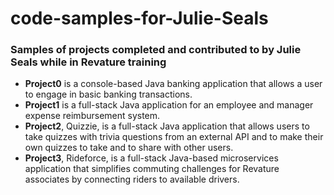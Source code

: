 # code-samples-for-Julie-Seals
<h3>Samples of projects completed and contributed to by Julie Seals while in Revature training</h3>

<ul>
  <li><strong>Project0</strong> is a console-based Java banking application that allows a user to engage in basic banking transactions.</li>
  <li><strong>Project1</strong> is a full-stack Java application for an employee and manager expense reimbursement system.</li>
  <li><strong>Project2</strong>, Quizzie, is a full-stack Java application that allows users to take quizzes with trivia questions from an external API and to make their own quizzes to take and to share with other users.</li>
  <li><strong>Project3</strong>, Rideforce, is a full-stack Java-based microservices application that simplifies commuting challenges for Revature associates by connecting riders to available drivers.
</ul>
